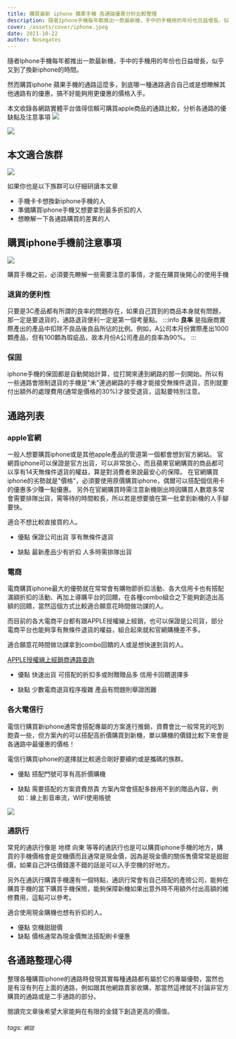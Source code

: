 ```yaml
---
title: 購買最新 iphone 蘋果手機 各通路優惠分析比較整理
description: 隨者Iphone手機每年都推出一款最新機，手中的手機用的年份也日益增長，似乎又到了換新iphone的時間。然而購買iphone 蘋果手機的通路這麼多，到底哪一種通路適合自己或是想瞭解其他通路有的優惠，搞不好能夠用更優惠的價格入手。
cover: /assets/cover/iphone.jpeg
date: 2021-10-22
author: Nosegates
---
```


隨者Iphone手機每年都推出一款最新機，手中的手機用的年份也日益增長，似乎又到了換新iphone的時間。

然而購買iphone 蘋果手機的通路這麼多，到底哪一種通路適合自己或是想瞭解其他通路有的優惠，搞不好能夠用更優惠的價格入手。

本文收錄各網路實體平台值得信賴可購買apple商品的通路比較，分析各通路的優缺點及注意事項
![](https://i.imgur.com/oV2LDA5.jpg)

![](https://i.imgur.com/NiDhtkv.png)

## 本文適合族群
![](https://i.imgur.com/HsT1ywO.jpg)

如果你也是以下族群可以仔細研讀本文章

- 手機卡卡想換新iphone手機的人
- 準備購買iphone手機又想要拿到最多折扣的人
- 想瞭解一下各通路購買的差異的人


## 購買iphone手機前注意事項
![](https://i.imgur.com/EDnbpDz.jpg)

購買手機之前，必須要先瞭解一些需要注意的事情，才能在購買後開心的使用手機

### 退貨的便利性

只要是3C產品都有所謂的良率的問題存在，如果自己買到的商品本身就有問題，那一定是要退貨的，通路退貨便利一定是第一個考量點。
:::info
**良率**
是指廠商實際產出的產品中扣除不良品後良品所佔的比例。例如，A公司本月份實際產出1000顆產品，但有100顆為瑕疵品，故本月份A公司產品的良率為90%。
:::

### 保固

iphone手機的保固都是自動開始計算，從打開來連到網路的那一刻開始。所以有一些通路會限制退貨的手機是"未"連過網路的手機才能接受無條件退貨，否則就要付出額外的處理費用(通常是價格的30%)才接受退貨，這點要特別注意。

## 通路列表

### apple官網

一般人想要購買iphone或是其他apple產品的管道第一個都會想到官方網站。
官網買iphone可以保證是官方出貨，可以非常放心，而且蘋果官網購買的商品都可以享有14天無條件退貨的權益，算是對消費者來說最安心的保障。
在官網購買iphone的劣勢就是"價格"，必須要使用原價購買iphone，偶爾可以搭配個信用卡的優惠多少賺一點優惠。
另外在官網購買時需注意新機剛出時因購買人數眾多常會需要排隊出貨，需等待的時間較長，所以若是想要搶在第一批拿到新機的人手腳要快。

適合不想比較直接買的人。

- 優點
保證公司出貨
享有無條件退貨

- 缺點
最新產品少有折扣
人多時需排隊出貨

### 電商


電商購買iphone最大的優勢就在常常會有購物節折扣活動、各大信用卡也有搭配滿額折扣的活動、再加上導購平台的回饋，在各種combo組合之下能夠創造出高額的回饋，當然這個方式比較適合願意花時間做功課的人。

而目前的各大電商平台都有跟APPLE授權線上經銷，也可以保證是公司貨，部分電商平台也能夠享有無條件退貨的權益，組合起來就和官網購機差不多。

適合願意花時間做功課拿到combo回饋的人或是想快速到貨的人。


[APPLE授權線上經銷商通路查詢](https://www.apple.com/tw/buy/reseller/internet.html)



- 優點
快速出貨
可搭配的折扣多或附贈贈品多
信用卡回饋選擇多

- 缺點
少數電商退貨程序複雜
產品有問題則舉證困難



### 各大電信行

電信行購買新iphone通常會搭配專屬的方案進行推銷，資費會比一般常見的吃到飽貴一些，但方案內的可以搭配高折價購買到新機，單以購機的價錢比較下來會是各通路中最優惠的價格！

電信行購買iphone的選擇就比較適合剛好要續約或是攜碼的族群。
- 優點
搭配門號可享有高折價購機

- 缺點
需要搭配的方案資費昂貴
方案內常會搭配多餘用不到的贈品內容，例如：線上影音串流，WIFI使用帳號

![](https://i.imgur.com/PHMdjhZ.jpg)

### 通訊行

常見的通訊行像是 地標 向東 等等的通訊行也是可以購買iphone手機的地方，購買的手機價格會是空機價而且通常是現金價，因為是現金價的關係售價常常是甜甜價，如果自己評估價錢還不錯的話是可以入手空機的好地方。

另外在通訊行購買手機還有一個特點，通訊行常會有自己搭配的產險公司，能夠在購買手機的當下購買手機保險，能夠保障新機如果出意外時不用額外付出高額的維修費用，這點可以參考。

適合使用現金購機也想有折扣的人。

- 優點
空機甜甜價
- 缺點
價格通常為現金價無法搭配刷卡優惠


## 各通路整理心得

整理各種購買iphone的通路時發現其實每種通路都有屬於它的專屬優勢，當然也是有沒有列在上面的通路，例如跟其他網路賣家收購，那當然這裡就不討論非官方購買的通路或是二手通路的部分。

閱讀完文章後希望大家能夠在有限的金錢下創造更高的價值。



###### tags: `網誌`